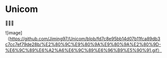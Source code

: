 # Unicom
🚀🚀🚀

![image]（https://github.com/Jiming97/Unicom/blob/fd7c8e95bb14d07b11fca89db3c7cc7ef79de28b/%E2%80%9C%E9%80%9A%E9%80%9A%E2%80%9D-%E6%9C%89%E6%A2%A6%E6%9C%89%E6%96%B9%E5%90%91.gif）
